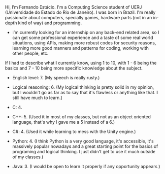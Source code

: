 Hi, I’m Fernando Estácio. I'm a Computing Science student of UERJ (Universidade do Estado do Rio de Janeiro). I was born in Brazil. 
I'm really passionate about computers, specially games, hardware parts (not in an in-depth kind of way) and programming.

- I’m currently looking for an internship on any back-end related area, so I can get some professional experience and a taste of
  some real world situations, using APIs, making more robust codes for security reasons, learning more good manners 
  and patterns for coding, working with other people, etc.

If I had to describe what I currently know, using 1 to 10, with 1 - 6 being the basics and 7 - 10 being more specific knowledge about the subject.

- English level: 7. 
(My speech is really rusty.)

- Logical reasoning: 6.
(My logical thinking is pretty solid in my opinion, but I wouldn't go as far as to say that it's flawless or anything like that. I still have much to learn.)

- C: 4.
- C++: 5. (Used it in most of my classes, but not as an object oriented language, that's why I gave me a 5 instead of a 6.)
- C#: 4. (Used it while learning to mess with the Unity engine.)

- Python: 4.
(I think Python is a very good language, it's accessible, it's massively popular nowadays and a great starting point for the basics 
of programing and logical thinking. I just didn't get to use it much outside of my classes.)

- Java: 3.
(I would be open to learn it properly if any opportunity appears.)

  

<!---
Festacio/Festacio is a ✨ special ✨ repository because its `README.md` (this file) appears on your GitHub profile.
You can click the Preview link to take a look at your changes.
--->
